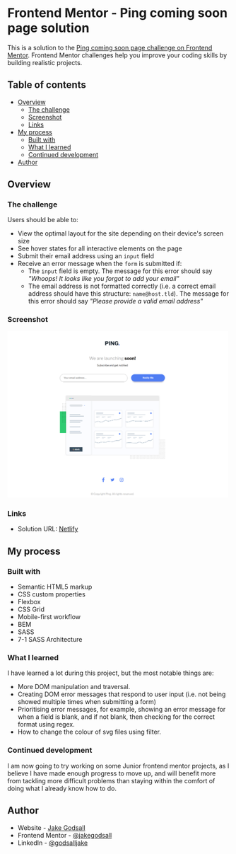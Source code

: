 # Frontend Mentor - Ping coming soon page solution

This is a solution to the [Ping coming soon page challenge on Frontend Mentor](https://www.frontendmentor.io/challenges/ping-single-column-coming-soon-page-5cadd051fec04111f7b848da). Frontend Mentor challenges help you improve your coding skills by building realistic projects. 

## Table of contents

- [Overview](#overview)
  - [The challenge](#the-challenge)
  - [Screenshot](#screenshot)
  - [Links](#links)
- [My process](#my-process)
  - [Built with](#built-with)
  - [What I learned](#what-i-learned)
  - [Continued development](#continued-development)
- [Author](#author)



## Overview

### The challenge

Users should be able to:

- View the optimal layout for the site depending on their device's screen size
- See hover states for all interactive elements on the page
- Submit their email address using an `input` field
- Receive an error message when the `form` is submitted if:
	- The `input` field is empty. The message for this error should say *"Whoops! It looks like you forgot to add your email"*
	- The email address is not formatted correctly (i.e. a correct email address should have this structure: `name@host.tld`). The message for this error should say *"Please provide a valid email address"*

### Screenshot

<img src="screenshots/desktop.png" width=500px>

### Links

- Solution URL: [Netlify](https://jakegodsall-ping-coming-soon.netlify.app)

## My process

### Built with

- Semantic HTML5 markup
- CSS custom properties
- Flexbox
- CSS Grid
- Mobile-first workflow
- BEM
- SASS
- 7-1 SASS Architecture

### What I learned

I have learned a lot during this project, but the most notable things are:

- More DOM manipulation and traversal.
- Creating DOM error messages that respond to user input (i.e. not being showed multiple times when submitting a form)
- Prioritising error messages, for example, showing an error message for when a field is blank, and if not blank, then checking for the correct format using regex.
- How to change the colour of svg files using filter.

### Continued development

I am now going to try working on some Junior frontend mentor projects, as I believe I have made enough progress to move up, and will benefit more from tackling more difficult problems than staying within the comfort of doing what I already know how to do.

## Author

- Website - [Jake Godsall](https://jakegodsall.com)
- Frontend Mentor - [@jakegodsall](https://www.frontendmentor.io/profile/jakegodsall)
- LinkedIn - [@godsalljake](https://www.linkedin.com/in/godsalljake/)
